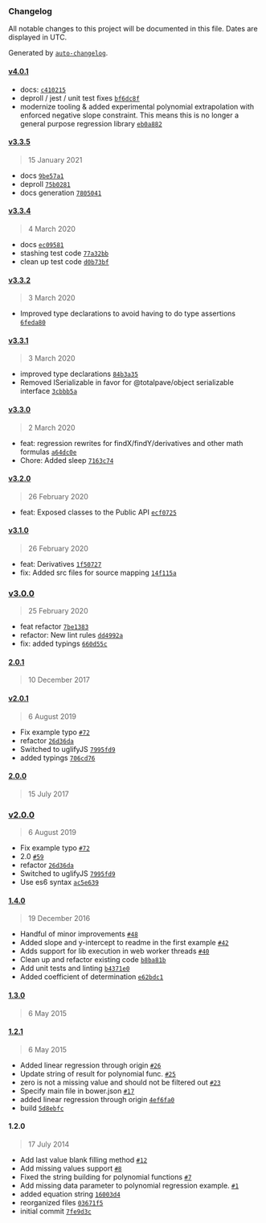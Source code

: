 ### Changelog

All notable changes to this project will be documented in this file. Dates are displayed in UTC.

Generated by [`auto-changelog`](https://github.com/CookPete/auto-changelog).

#### [v4.0.1](https://github.com/totalpave/regression-js/compare/v3.3.5...v4.0.1)

- docs: [`c410215`](https://github.com/totalpave/regression-js/commit/c410215d0e80ed76c49e6d4db438de92e6e70cc3)
- deproll / jest / unit test fixes [`bf6dc8f`](https://github.com/totalpave/regression-js/commit/bf6dc8f44842014d7efa777fdcfd20df4e0cf9e9)
- modernize tooling & added experimental polynomial extrapolation with enforced negative slope constraint. This means this is no longer a general purpose regression library [`eb0a882`](https://github.com/totalpave/regression-js/commit/eb0a8822ad2072b9962c28adb2fa84e2935841ce)

#### [v3.3.5](https://github.com/totalpave/regression-js/compare/v3.3.4...v3.3.5)

> 15 January 2021

- docs [`9be57a1`](https://github.com/totalpave/regression-js/commit/9be57a1a90a720d49f79382e441e5bec3cccb609)
- deproll [`75b0281`](https://github.com/totalpave/regression-js/commit/75b02814e1949346564925a27d543178a84faf89)
- docs generation [`7805041`](https://github.com/totalpave/regression-js/commit/7805041a8a272eb4ca83caa52645bbb8988660b5)

#### [v3.3.4](https://github.com/totalpave/regression-js/compare/v3.3.2...v3.3.4)

> 4 March 2020

- docs [`ec09581`](https://github.com/totalpave/regression-js/commit/ec09581bc6b25be4ca751f43fa2cc0e93045adc7)
- stashing test code [`77a32bb`](https://github.com/totalpave/regression-js/commit/77a32bbbd688828aaaa12fdd6463ef22b3ec60d1)
- clean up test code [`d0b73bf`](https://github.com/totalpave/regression-js/commit/d0b73bf2f26cbf1eb0d6b86b3496bd5c7db28ac5)

#### [v3.3.2](https://github.com/totalpave/regression-js/compare/v3.3.1...v3.3.2)

> 3 March 2020

- Improved type declarations to avoid having to do type assertions [`6feda80`](https://github.com/totalpave/regression-js/commit/6feda80a43cbd9937871c6a95978659f82a25634)

#### [v3.3.1](https://github.com/totalpave/regression-js/compare/v3.3.0...v3.3.1)

> 3 March 2020

- improved type declarations [`84b3a35`](https://github.com/totalpave/regression-js/commit/84b3a35b4b9872f5b1bf6527086b6ddd1be758ef)
- Removed ISerializable in favor for @totalpave/object serializable interface [`3cbbb5a`](https://github.com/totalpave/regression-js/commit/3cbbb5abbdfd764ca44802be958544b9dd1ca365)

#### [v3.3.0](https://github.com/totalpave/regression-js/compare/v3.2.0...v3.3.0)

> 2 March 2020

- feat: regression rewrites for findX/findY/derivatives and other math formulas [`a64dc0e`](https://github.com/totalpave/regression-js/commit/a64dc0ecfd7bbfff969244f9127ae7c23fb70774)
- Chore: Added sleep [`7163c74`](https://github.com/totalpave/regression-js/commit/7163c748672cb9751c2449757df4a27901e2f255)

#### [v3.2.0](https://github.com/totalpave/regression-js/compare/v3.1.0...v3.2.0)

> 26 February 2020

- feat: Exposed classes to the Public API [`ecf0725`](https://github.com/totalpave/regression-js/commit/ecf0725fdf7a432eaf9e27fdfecdc289bef15f63)

#### [v3.1.0](https://github.com/totalpave/regression-js/compare/v3.0.0...v3.1.0)

> 26 February 2020

- feat: Derivatives [`1f50727`](https://github.com/totalpave/regression-js/commit/1f507278f609234a0ee023dbafe909bd2ed2f638)
- fix: Added src files for source mapping [`14f115a`](https://github.com/totalpave/regression-js/commit/14f115a9766bb8a3994c3e786e7b6ab50a5be9ce)

### [v3.0.0](https://github.com/totalpave/regression-js/compare/2.0.1...v3.0.0)

> 25 February 2020

- feat refactor [`7be1383`](https://github.com/totalpave/regression-js/commit/7be13838e0be6ec5c8f55dc9eb2dab5abf1343eb)
- refactor: New lint rules [`dd4992a`](https://github.com/totalpave/regression-js/commit/dd4992a67f336ed175ee246c97378b2c4647d084)
- fix: added typings [`660d55c`](https://github.com/totalpave/regression-js/commit/660d55c9d9afdaa66cfe9476b3243a700b0596f5)

#### [2.0.1](https://github.com/totalpave/regression-js/compare/v2.0.1...2.0.1)

> 10 December 2017

#### [v2.0.1](https://github.com/totalpave/regression-js/compare/2.0.0...v2.0.1)

> 6 August 2019

- Fix example typo [`#72`](https://github.com/totalpave/regression-js/pull/72)
- refactor [`26d36da`](https://github.com/totalpave/regression-js/commit/26d36da47213849dd65f6476b4f601a2a5e50f39)
- Switched to uglifyJS [`7995fd9`](https://github.com/totalpave/regression-js/commit/7995fd9955ca23a8a99834a9f28aa9c8adc7ad19)
- added typings [`706cd76`](https://github.com/totalpave/regression-js/commit/706cd768ef72cb12c6dd0612563bc96792866892)

#### [2.0.0](https://github.com/totalpave/regression-js/compare/v2.0.0...2.0.0)

> 15 July 2017

### [v2.0.0](https://github.com/totalpave/regression-js/compare/1.4.0...v2.0.0)

> 6 August 2019

- Fix example typo [`#72`](https://github.com/totalpave/regression-js/pull/72)
- 2.0 [`#59`](https://github.com/totalpave/regression-js/pull/59)
- refactor [`26d36da`](https://github.com/totalpave/regression-js/commit/26d36da47213849dd65f6476b4f601a2a5e50f39)
- Switched to uglifyJS [`7995fd9`](https://github.com/totalpave/regression-js/commit/7995fd9955ca23a8a99834a9f28aa9c8adc7ad19)
- Use es6 syntax [`ac5e639`](https://github.com/totalpave/regression-js/commit/ac5e63939cdcda68c2e7450fe7b5ab3e5e899111)

#### [1.4.0](https://github.com/totalpave/regression-js/compare/1.3.0...1.4.0)

> 19 December 2016

- Handful of minor improvements [`#48`](https://github.com/totalpave/regression-js/pull/48)
- Added slope and y-intercept to readme in the first example [`#42`](https://github.com/totalpave/regression-js/pull/42)
- Adds support for lib execution in web worker threads [`#40`](https://github.com/totalpave/regression-js/pull/40)
- Clean up and refactor existing code [`b8ba81b`](https://github.com/totalpave/regression-js/commit/b8ba81bbe6183c1a4734538ae5672869156e9bbe)
- Add unit tests and linting [`b4371e0`](https://github.com/totalpave/regression-js/commit/b4371e0b53b4c51ff3321e77f3008b1b0a361bf1)
- Added coefficient of determination [`e62bdc1`](https://github.com/totalpave/regression-js/commit/e62bdc1b291b24dc3e88581b70cbf042677862ff)

#### [1.3.0](https://github.com/totalpave/regression-js/compare/1.2.1...1.3.0)

> 6 May 2015

#### [1.2.1](https://github.com/totalpave/regression-js/compare/1.2.0...1.2.1)

> 6 May 2015

- Added linear regression through origin [`#26`](https://github.com/totalpave/regression-js/pull/26)
- Update string of result for polynomial func. [`#25`](https://github.com/totalpave/regression-js/pull/25)
- zero is not a missing value and should not be filtered out [`#23`](https://github.com/totalpave/regression-js/pull/23)
- Specify main file in bower.json [`#17`](https://github.com/totalpave/regression-js/pull/17)
- added linear regression through origin [`4ef6fa0`](https://github.com/totalpave/regression-js/commit/4ef6fa0eb54508334f621aec6e6b2112053ae5e6)
- build [`5d8ebfc`](https://github.com/totalpave/regression-js/commit/5d8ebfc9e15b23ac375b52ae64c7f471f97a04df)

#### 1.2.0

> 17 July 2014

- Add last value blank filling method [`#12`](https://github.com/totalpave/regression-js/pull/12)
- Add missing values support [`#8`](https://github.com/totalpave/regression-js/pull/8)
- Fixed the string building for polynomial functions [`#7`](https://github.com/totalpave/regression-js/pull/7)
- Add missing data parameter to polynomial regression example. [`#1`](https://github.com/totalpave/regression-js/pull/1)
- added equation string [`16003d4`](https://github.com/totalpave/regression-js/commit/16003d4110092b9f47079d95b42d7c0e39d26211)
- reorganized files [`03671f5`](https://github.com/totalpave/regression-js/commit/03671f5469b499f8f7007bd9de5f19c323776ed4)
- initial commit [`7fe9d3c`](https://github.com/totalpave/regression-js/commit/7fe9d3c19a21472f99ec3ba1167385005cc20ca9)
